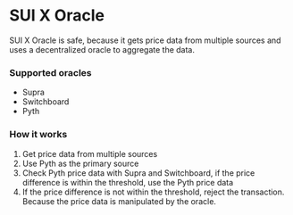 # SUI X Oracle
SUI X Oracle is safe, because it gets price data from multiple sources and uses a decentralized oracle to aggregate the data.

### Supported oracles
- Supra
- Switchboard
- Pyth

### How it works
1. Get price data from multiple sources
2. Use Pyth as the primary source
3. Check Pyth price data with Supra and Switchboard, if the price difference is within the threshold, use the Pyth price data
4. If the price difference is not within the threshold, reject the transaction. Because the price data is manipulated by the oracle.
